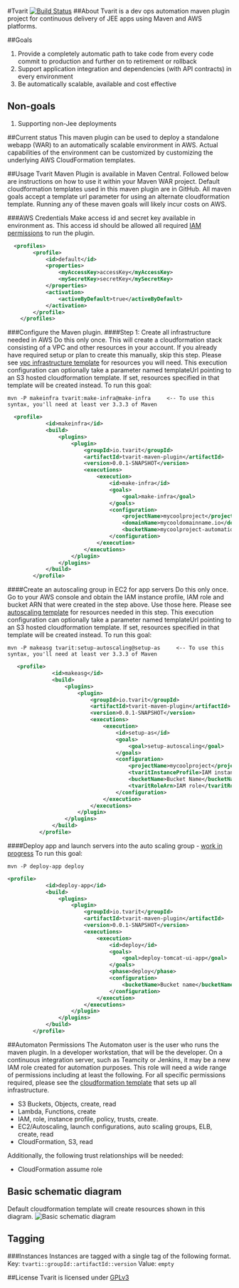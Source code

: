 #Tvarit
[![Build Status](https://travis-ci.org/sdole/tvarit-maven.svg?branch=master)](https://travis-ci.org/sdole/tvarit-maven)
##About
Tvarit is a dev ops automation maven plugin project for continuous delivery of JEE apps using Maven and AWS platforms.
 
##Goals
<ol>
<li>Provide a completely automatic path to take code from every code commit to production and further on to retirement or rollback</li>
<li>Support application integration and dependencies (with API contracts) in every environment</li>
<li>Be automatically scalable, available and cost effective</li>
</ol>

## Non-goals
<ol>
<li>Supporting non-Jee deployments</li>
</ol>

##Current status
This maven plugin can be used to deploy a standalone webapp (WAR) to an automatically scalable environment in AWS. Actual capabilities of the environment can be customized by customizing the underlying AWS CloudFormation templates.

##Usage
Tvarit Maven Plugin is available in Maven Central. Followed below are instructions on how to use it within your Maven WAR project. Default cloudformation templates used in this maven plugin are in GitHub. All maven goals accept a template url parameter for using an alternate cloudformation template. Running any of these maven goals will likely incur costs on AWS.
 
###AWS Credentials
Make access id and secret key available in environment as. This access id should be allowed all required [IAM permissions](#automaton-permissions) to run the plugin.
```xml
  <profiles>
		<profile>
			<id>default</id>
			<properties>
				<myAccessKey>accessKey</myAccessKey>
				<mySecretKey>secretKey</mySecretKey>
			</properties>
			<activation>
				<activeByDefault>true</activeByDefault>
			</activation>
		</profile> 
	</profiles>
```
###Configure the Maven plugin.
####Step 1: Create all infrastructure needed in AWS
Do this only once. This will create a cloudformation stack consisting of a VPC and other resources in your account. If you already have required setup or plan to create this manually, skip this step. Please see [vpc infrastructure template](/tvarit-maven-plugin/src/main/resources/vpc-infra.template) for resources you will need.
This execution configuration can optionally take a parameter named templateUrl pointing to an S3 hosted cloudformation template. If set, resources specified in that template will be created instead.
To run this goal:
```
mvn -P makeinfra tvarit:make-infra@make-infra     <-- To use this syntax, you'll need at least ver 3.3.3 of Maven
```
```xml
  <profile>
            <id>makeinfra</id>
            <build>
                <plugins>
                    <plugin>
                        <groupId>io.tvarit</groupId>
                        <artifactId>tvarit-maven-plugin</artifactId>
                        <version>0.0.1-SNAPSHOT</version>
                        <executions>
                            <execution>
                                <id>make-infra</id>
                                <goals>
                                    <goal>make-infra</goal>
                                </goals>
                                <configuration>
                                    <projectName>mycoolproject</projectName>
                                    <domainName>mycooldomainname.io</domainName>
                                    <bucketName>mycoolproject-automation</bucketName>
                                </configuration>
                            </execution>
                        </executions>
                    </plugin>
                </plugins>
            </build>
        </profile>
```



####Create an autoscaling group in EC2 for app servers
Do this only once. Go to your AWS console and obtain the IAM instance profile, IAM role and bucket ARN that were created in the step above. Use those here. Please see [autoscaling template](https://github.com/sdole/tvarit-maven/blob/master/tvarit-maven-plugin/src/main/resources/autoscaling.template) for resources needed in this step.
This execution configuration can optionally take a parameter named templateUrl pointing to an S3 hosted cloudformation template. If set, resources specified in that template will be created instead.
To run this goal:
```
mvn -P makeasg tvarit:setup-autoscaling@setup-as     <-- To use this syntax, you'll need at least ver 3.3.3 of Maven
```
```xml
   <profile>
              <id>makeasg</id>
              <build>
                  <plugins>
                      <plugin>
                          <groupId>io.tvarit</groupId>
                          <artifactId>tvarit-maven-plugin</artifactId>
                          <version>0.0.1-SNAPSHOT</version>
                          <executions>
                              <execution>
                                  <id>setup-as</id>
                                  <goals>
                                      <goal>setup-autoscaling</goal>
                                  </goals>
                                  <configuration>
                                      <projectName>mycoolproject</projectName>
                                      <tvaritInstanceProfile>IAM instance profile</tvaritInstanceProfile>
                                      <bucketName>Bucket Name</bucketName>
                                      <tvaritRoleArn>IAM role</tvaritRoleArn>
                                  </configuration>
                              </execution>
                          </executions>
                      </plugin>
                  </plugins>
              </build>
          </profile>
```

####Deploy app and launch servers into the auto scaling group - [work in progress](https://github.com/sdole/tvarit-maven/issues/13)
To run this goal:
```
mvn -P deploy-app deploy 
```

```xml
<profile>
            <id>deploy-app</id>
            <build>
                <plugins>
                    <plugin>
                        <groupId>io.tvarit</groupId>
                        <artifactId>tvarit-maven-plugin</artifactId>
                        <version>0.0.1-SNAPSHOT</version>
                        <executions>
                            <execution>
                                <id>deploy</id>
                                <goals>
                                    <goal>deploy-tomcat-ui-app</goal>
                                </goals>
                                <phase>deploy</phase>
                                <configuration>
                                    <bucketName>Bucket name</bucketName>
                                </configuration>
                            </execution>
                        </executions>
                    </plugin>
                </plugins>
            </build>
        </profile>
```
##Automaton Permissions
The Automaton user is the user who runs the maven plugin. In a developer workstation, that will be the developer. On a continuous integration server, such as Teamcity or Jenkins, it may be a new IAM role created for automation purposes. This role will need a wide range of permissions including at least the following. For all specific permissions required, please see the [cloudformation template](tvarit-maven-plugin/src/main/resources/cfn-templates/vpc-infra.template) that sets up all infrastructure.
<ul>
<li>S3 Buckets, Objects, create, read </li>
<li>Lambda, Functions, create</li>
<li>IAM, role, instance profile, policy, trusts, create.</li>
<li>EC2/Autoscaling, launch configurations, auto scaling groups, ELB, create, read</li>
<li>CloudFormation, S3, read</li>
</ul>
Additionally, the following trust relationships will be needed:
<ul>
<li>CloudFormation assume role</li>
</ul>

## Basic schematic diagram
Default cloudformation template will create resources shown in this diagram. ![Basic schematic diagram](https://raw.githubusercontent.com/sdole/tvarit-maven/master/docs/Schematic.png)

## Tagging
###Instances
Instances are tagged with a single tag of the following format.
Key: `tvarti::groupId::artifactId::version`
Value: `empty`


##License
Tvarit is licensed under [GPLv3](https://www.gnu.org/licenses/gpl.txt)